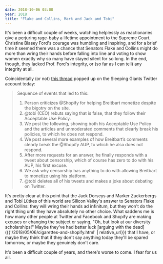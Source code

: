 ```yaml
---
date: 2018-10-06 03:00
year: 2018
title: "Flake and Collins, Mark and Jack and Tobi"
---
```


It's been a difficult couple of weeks,
watching helplessly as reactionaries give a perjuring rage-baby a lifetime appointment to the Supreme Court.
Christine Blasey Ford's courage was humbling and inspiring,
and for a brief time it seemed there was a chance that Senators Flake and Collins
might do more than wring their hands
before falling into line and voting to show women exactly why so many have stayed silent for so long.
In the end,
though,
they lacked Prof. Ford's integrity,
or (so far as I can tell) any integrity at all.

Coincidentally (or not)
[this thread](https://twitter.com/slpng_giants/status/1048611032330117120) popped up
on the Sleeping Giants Twitter account today:

> Sequence of events that led to this:
>
> 1. Person criticizes @Shopify for helping Breitbart monetize despite the bigotry on the site.
> 2. @tobi (CEO) rebuts saying that is false, that they follow their Acceptable Use Policy.
> 3. We post the following, showing both his Acceptable Use Policy and the articles and unmoderated comments that clearly break his policies, to which he does not respond.
> 4. We post several more examples of how Breitbart’s comments clearly break the @Shopify AUP, to which he also does not respond.
> 5. After more requests for an answer, he finally responds with a tweet about censorship, which of course has zero to do with his AUP, his first excuse.
> 6. We ask why censorship has anything to do with allowing Breitbart to monetize using his platform.
> 7. @tobi deletes all of his tweets and makes a joke about debating on Twitter.

It's pretty clear at this point that the Jack Dorseys and Marker Zuckerbergs and Tobi Lütkes of this world
are Silicon Valley's answer to Senators Flake and Collins:
they will wring their hands ad infinitum,
but they won't do the right thing until they have absolutely no other choice.
What saddens me is how many other people at Twitter and Facebook and Shopify
are making excuses or changing the subject or saying,
"Oh, but look at our diversity scholarships!"
Maybe they've had better luck
[arguing with the dead]({{'/2018/05/06/cigarettes-and-shopify.html' | relative_url}})
that I have,
or maybe they think that if they don't say anything today they'll be spared tomorrow,
or maybe they genuinely don't care.

It's been a difficult couple of years,
and there's worse to come.
I fear for us all.
